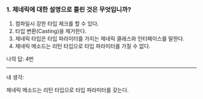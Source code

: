 ### 1. 제네릭에 대한 설명으로 틀린 것은 무엇입니까?

1. 컴파일시 강한 타입 체크를 할 수 있다.
2. 타입 변환(Casting)을 제거한다.
3. 제네릭 타입은 타입 파라미터를 가지는 제네릭 클래스와 인터페이스를 말한다.
4. 제네릭 메소드는 리턴 타입으로 타입 파라미터를 가질 수 없다.

나의 답: 4번

---
내 생각:

제네릭 메소드는 리턴 타입으로 타입 파라미터를 갖는다.